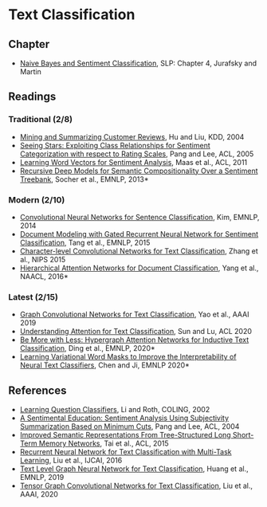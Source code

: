 # Text Classification

## Chapter

* [Naive Bayes and Sentiment Classification](https://web.stanford.edu/~jurafsky/slp3/4.pdf), SLP: Chapter 4, Jurafsky and Martin


## Readings

### Traditional (2/8)

* [Mining and Summarizing Customer Reviews](https://dl.acm.org/doi/10.1145/1014052.1014073), Hu and Liu, KDD, 2004
* [Seeing Stars: Exploiting Class Relationships for Sentiment Categorization with respect to Rating Scales](http://aclweb.org/anthology/P05-1015), Pang and Lee, ACL, 2005
* [Learning Word Vectors for Sentiment Analysis](https://www.aclweb.org/anthology/P11-1015/), Maas et al., ACL, 2011
* [Recursive Deep Models for Semantic Compositionality Over a Sentiment Treebank](http://aclweb.org/anthology/D13-1170), Socher et al., EMNLP, 2013*

### Modern (2/10)

* [Convolutional Neural Networks for Sentence Classification](https://www.aclweb.org/anthology/D14-1181), Kim, EMNLP, 2014
* [Document Modeling with Gated Recurrent Neural Network for Sentiment Classification](https://www.aclweb.org/anthology/D15-1167/), Tang et al., EMNLP, 2015
* [Character-level Convolutional Networks for Text Classification](https://papers.nips.cc/paper/5782-character-level-convolutional-networks-for-text-classification), Zhang et al., NIPS 2015
* [Hierarchical Attention Networks for Document Classification](http://www.aclweb.org/anthology/N16-1174), Yang et al., NAACL, 2016*

### Latest (2/15)

* [Graph Convolutional Networks for Text Classification](https://ojs.aaai.org//index.php/AAAI/article/view/4725), Yao et al., AAAI 2019
* [Understanding Attention for Text Classification](https://www.aclweb.org/anthology/2020.acl-main.312.pdf), Sun and Lu, ACL 2020
* [Be More with Less: Hypergraph Attention Networks for Inductive Text Classification](https://www.aclweb.org/anthology/2020.emnlp-main.399), Ding et al., EMNLP, 2020*
* [Learning Variational Word Masks to Improve the Interpretability of Neural Text Classifiers](https://www.aclweb.org/anthology/2020.emnlp-main.347/), Chen and Ji, EMNLP 2020*


## References

* [Learning Question Classifiers](https://www.aclweb.org/anthology/C02-1150/), Li and Roth, COLING, 2002
* [A Sentimental Education: Sentiment Analysis Using Subjectivity Summarization Based on Minimum Cuts](https://www.aclweb.org/anthology/P04-1035/), Pang and Lee, ACL, 2004
* [Improved Semantic Representations From Tree-Structured Long Short-Term Memory Networks](https://www.aclweb.org/anthology/P15-1150), Tai et al., ACL, 2015
* [Recurrent Neural Network for Text Classification with Multi-Task Learning](https://www.ijcai.org/Abstract/16/408), Liu et al., IJCAI, 2016
* [Text Level Graph Neural Network for Text Classification](https://www.aclweb.org/anthology/D19-1345/), Huang et al., EMNLP, 2019
* [Tensor Graph Convolutional Networks for Text Classification](https://ojs.aaai.org//index.php/AAAI/article/view/6359), Liu et al., AAAI, 2020